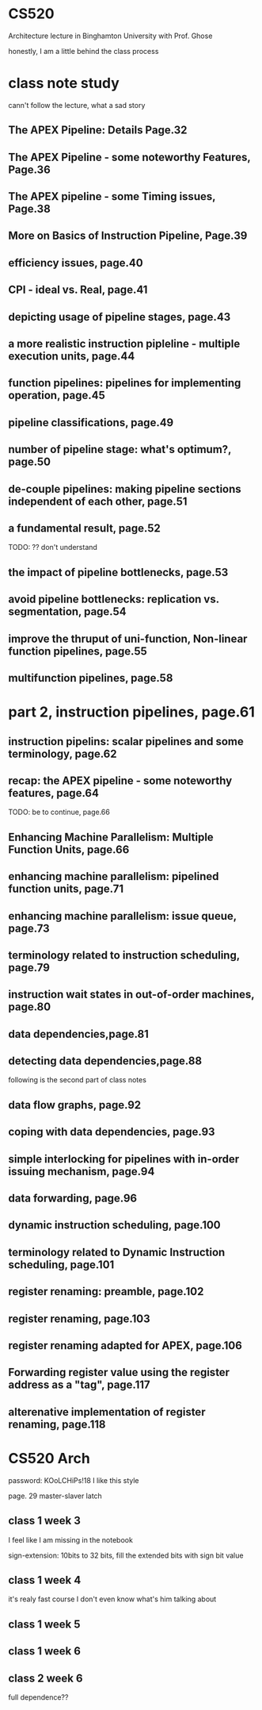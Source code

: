 # CS520
Architecture lecture in Binghamton University with Prof. Ghose

honestly, I am a little behind the class process

# class note study
cann't follow the lecture, what a sad story

## The APEX Pipeline: Details Page.32

## The APEX Pipeline - some noteworthy Features, Page.36

## The APEX pipeline - some Timing issues, Page.38

## More on Basics of Instruction Pipeline, Page.39

## efficiency issues, page.40

## CPI - ideal vs. Real, page.41

## depicting usage of pipeline stages, page.43

## a more realistic instruction pipleline - multiple execution units, page.44

## function pipelines: pipelines for implementing operation, page.45

## pipeline classifications, page.49

## number of pipeline stage: what's optimum?, page.50

## de-couple pipelines: making pipeline sections independent of each other, page.51

## a fundamental result, page.52
TODO: ?? don't understand

## the impact of pipeline bottlenecks, page.53

## avoid pipeline bottlenecks: replication vs. segmentation, page.54

## improve the thruput of uni-function, Non-linear function pipelines, page.55

## multifunction pipelines, page.58

# part 2, instruction pipelines, page.61

## instruction pipelins: scalar pipelines and some terminology, page.62

## recap: the APEX pipeline - some noteworthy features, page.64

TODO: be to continue, page.66
## Enhancing Machine Parallelism: Multiple Function Units, page.66

## enhancing machine parallelism: pipelined function units, page.71

## enhancing machine parallelism: issue queue, page.73

## terminology related to instruction scheduling, page.79

## instruction wait states in out-of-order machines, page.80

## data dependencies,page.81

## detecting data dependencies,page.88

following is the second part of class notes
## data flow graphs, page.92

## coping with data dependencies, page.93

## simple interlocking for pipelines with in-order issuing mechanism, page.94

## data forwarding, page.96

## dynamic instruction scheduling, page.100

## terminology related to Dynamic Instruction scheduling, page.101

## register renaming: preamble, page.102

## register renaming, page.103

## register renaming adapted for APEX, page.106

## Forwarding register value using the register address as a "tag", page.117

## alterenative implementation of register renaming, page.118

# CS520 Arch
password: KOoLCHiPs!18
I like this style

page. 29
master-slaver latch

## class 1 week 3
I feel like I am missing in the notebook

sign-extension: 10bits to 32 bits, fill the extended bits with sign bit value

## class 1 week 4
it's realy fast course
I don't even know what's him talking about

## class 1 week 5

## class 1 week 6

## class 2 week 6
full dependence??

